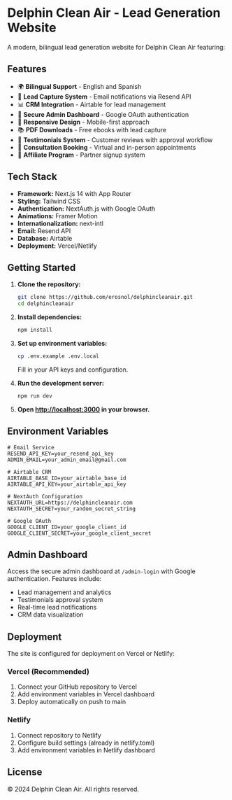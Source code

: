 # Delphin Clean Air - Lead Generation Website

A modern, bilingual lead generation website for Delphin Clean Air featuring:

## Features
- 🌍 **Bilingual Support** - English and Spanish
- 📧 **Lead Capture System** - Email notifications via Resend API
- 📊 **CRM Integration** - Airtable for lead management
- 🔐 **Secure Admin Dashboard** - Google OAuth authentication
- 📱 **Responsive Design** - Mobile-first approach
- 📚 **PDF Downloads** - Free ebooks with lead capture
- 💬 **Testimonials System** - Customer reviews with approval workflow
- 📅 **Consultation Booking** - Virtual and in-person appointments
- 🤝 **Affiliate Program** - Partner signup system

## Tech Stack
- **Framework:** Next.js 14 with App Router
- **Styling:** Tailwind CSS
- **Authentication:** NextAuth.js with Google OAuth
- **Animations:** Framer Motion
- **Internationalization:** next-intl
- **Email:** Resend API
- **Database:** Airtable
- **Deployment:** Vercel/Netlify

## Getting Started

1. **Clone the repository:**
   ```bash
   git clone https://github.com/erosnol/delphincleanair.git
   cd delphincleanair
   ```

2. **Install dependencies:**
   ```bash
   npm install
   ```

3. **Set up environment variables:**
   ```bash
   cp .env.example .env.local
   ```
   Fill in your API keys and configuration.

4. **Run the development server:**
   ```bash
   npm run dev
   ```

5. **Open [http://localhost:3000](http://localhost:3000) in your browser.**

## Environment Variables

```env
# Email Service
RESEND_API_KEY=your_resend_api_key
ADMIN_EMAIL=your_admin_email@gmail.com

# Airtable CRM
AIRTABLE_BASE_ID=your_airtable_base_id
AIRTABLE_API_KEY=your_airtable_api_key

# NextAuth Configuration
NEXTAUTH_URL=https://delphincleanair.com
NEXTAUTH_SECRET=your_random_secret_string

# Google OAuth
GOOGLE_CLIENT_ID=your_google_client_id
GOOGLE_CLIENT_SECRET=your_google_client_secret
```

## Admin Dashboard

Access the secure admin dashboard at `/admin-login` with Google authentication. Features include:
- Lead management and analytics
- Testimonials approval system
- Real-time lead notifications
- CRM data visualization

## Deployment

The site is configured for deployment on Vercel or Netlify:

### Vercel (Recommended)
1. Connect your GitHub repository to Vercel
2. Add environment variables in Vercel dashboard
3. Deploy automatically on push to main

### Netlify
1. Connect repository to Netlify
2. Configure build settings (already in netlify.toml)
3. Add environment variables in Netlify dashboard

## License

© 2024 Delphin Clean Air. All rights reserved.
